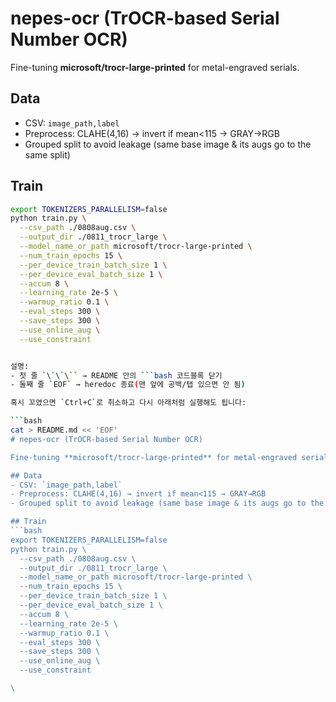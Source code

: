# nepes-ocr (TrOCR-based Serial Number OCR)

Fine-tuning **microsoft/trocr-large-printed** for metal-engraved serials.

## Data
- CSV: `image_path,label`
- Preprocess: CLAHE(4,16) → invert if mean<115 → GRAY→RGB
- Grouped split to avoid leakage (same base image & its augs go to the same split)

## Train
```bash
export TOKENIZERS_PARALLELISM=false
python train.py \
  --csv_path ./0808aug.csv \
  --output_dir ./0811_trocr_large \
  --model_name_or_path microsoft/trocr-large-printed \
  --num_train_epochs 15 \
  --per_device_train_batch_size 1 \
  --per_device_eval_batch_size 1 \
  --accum 8 \
  --learning_rate 2e-5 \
  --warmup_ratio 0.1 \
  --eval_steps 300 \
  --save_steps 300 \
  --use_online_aug \
  --use_constraint


설명:
- 첫 줄 `\`\`\`` → README 안의 ```bash 코드블록 닫기
- 둘째 줄 `EOF` → heredoc 종료(맨 앞에 공백/탭 있으면 안 됨)

혹시 꼬였으면 `Ctrl+C`로 취소하고 다시 아래처럼 실행해도 됩니다:

```bash
cat > README.md << 'EOF'
# nepes-ocr (TrOCR-based Serial Number OCR)

Fine-tuning **microsoft/trocr-large-printed** for metal-engraved serials.

## Data
- CSV: `image_path,label`
- Preprocess: CLAHE(4,16) → invert if mean<115 → GRAY→RGB
- Grouped split to avoid leakage (same base image & its augs go to the same split)

## Train
```bash
export TOKENIZERS_PARALLELISM=false
python train.py \
  --csv_path ./0808aug.csv \
  --output_dir ./0811_trocr_large \
  --model_name_or_path microsoft/trocr-large-printed \
  --num_train_epochs 15 \
  --per_device_train_batch_size 1 \
  --per_device_eval_batch_size 1 \
  --accum 8 \
  --learning_rate 2e-5 \
  --warmup_ratio 0.1 \
  --eval_steps 300 \
  --save_steps 300 \
  --use_online_aug \
  --use_constraint

\
